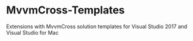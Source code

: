 # MvvmCross-Templates
Extensions with MvvmCross solution templates for Visual Studio 2017 and Visual Studio for Mac

